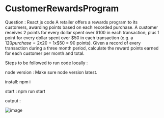 # CustomerRewardsProgram

Question : React js code A retailer offers a rewards program to its customers, awarding points based on each recorded purchase. A customer receives 2 points for every dollar spent over $100 in each transaction, plus 1 point for every dollar spent over $50 in each transaction (e.g. a $120 purchase = 2x$20 + 1x$50 = 90 points). Given a record of every transaction during a three month period, calculate the reward points earned for each customer per month and total.


Steps to be followed to run code locally :

node version : Make sure node version latest. 

install: npm i

start : npm run start

output : 

![image](https://user-images.githubusercontent.com/48533686/137560993-df4a6dd4-de63-4f5d-96d1-a7d1e738fede.png)


